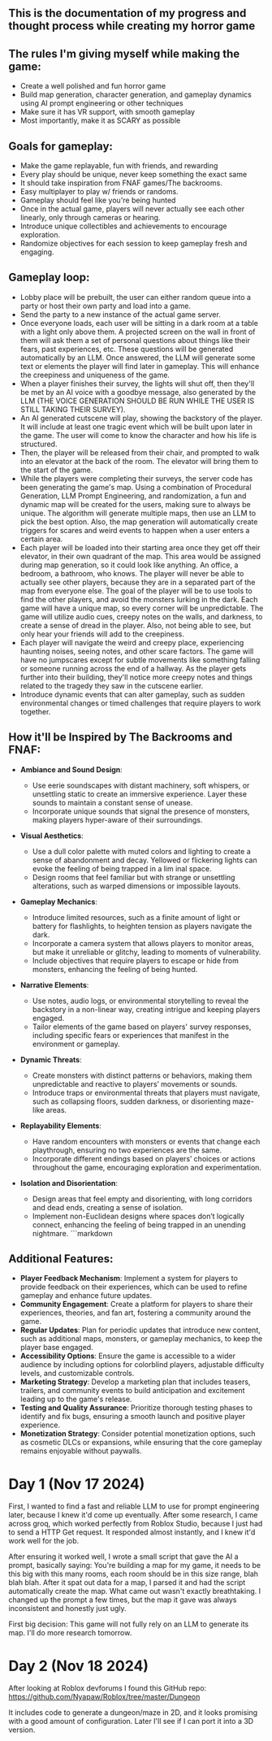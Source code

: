 ## This is the documentation of my progress and thought process while creating my horror game


## The rules I'm giving myself while making the game:
  -   Create a well polished and fun horror game
  -   Build map generation, character generation, and gameplay dynamics using AI prompt engineering or other techniques
  -   Make sure it has VR support, with smooth gameplay
  -   Most importantly, make it as SCARY as possible


## Goals for gameplay:
  -   Make the game replayable, fun with friends, and rewarding
  -   Every play should be unique, never keep something the exact same
  -   It should take inspiration from FNAF games/The backrooms.
  -   Easy multiplayer to play w/ friends or randoms.
  -   Gameplay should feel like you're being hunted
  -   Once in the actual game, players will never actually see each other linearly, only through cameras or hearing.
  -   Introduce unique collectibles and achievements to encourage exploration.
  -   Randomize objectives for each session to keep gameplay fresh and engaging.


## Gameplay loop:
  -   Lobby place will be prebuilt, the user can either random queue into a party or host their own party and load into a game.
  -   Send the party to a new instance of the actual game server.
  -   Once everyone loads, each user will be sitting in a dark room at a table with a light only above them. A projected screen on the wall in front of them will ask them a set of personal questions about things like their fears, past experiences, etc. These questions will be generated automatically by an LLM. Once answered, the LLM will generate some text or elements the player will find later in gameplay. This will enhance the creepiness and uniqueness of the game.
  -   When a player finishes their survey, the lights will shut off, then they'll be met by an AI voice with a goodbye message, also generated by the LLM (THE VOICE GENERATION SHOULD BE RUN WHILE THE USER IS STILL TAKING THEIR SURVEY).
  -   An AI generated cutscene will play, showing the backstory of the player. It will include at least one tragic event which will be built upon later in the game. The user will come to know the character and how his life is structured.
  -   Then, the player will be released from their chair, and prompted to walk into an elevator at the back of the room. The elevator will bring them to the start of the game.
  -   While the players were completing their surveys, the server code has been generating the game's map. Using a combination of Procedural Generation, LLM Prompt Engineering, and randomization, a fun and dynamic map will be created for the users, making sure to always be unique. The algorithm will generate multiple maps, then use an LLM to pick the best option. Also, the map generation will automatically create triggers for scares and weird events to happen when a user enters a certain area.
  -   Each player will be loaded into their starting area once they get off their elevator, in their own quadrant of the map. This area would be assigned during map generation, so it could look like anything. An office, a bedroom, a bathroom, who knows. The player will never be able to actually see other players, because they are in a separated part of the map from everyone else. The goal of the player will be to use tools to find the other players, and avoid the monsters lurking in the dark. Each game will have a unique map, so every corner will be unpredictable. The game will utilize audio cues, creepy notes on the walls, and darkness, to create a sense of dread in the player. Also, not being able to see, but only hear your friends will add to the creepiness.
  -   Each player will navigate the weird and creepy place, experiencing haunting noises, seeing notes, and other scare factors. The game will have no jumpscares except for subtle movements like something falling or someone running across the end of a hallway. As the player gets further into their building, they'll notice more creepy notes and things related to the tragedy they saw in the cutscene earlier.
  -   Introduce dynamic events that can alter gameplay, such as sudden environmental changes or timed challenges that require players to work together.


## How it'll be Inspired by The Backrooms and FNAF:
  - **Ambiance and Sound Design**: 
    - Use eerie soundscapes with distant machinery, soft whispers, or unsettling static to create an immersive experience. Layer these sounds to maintain a constant sense of unease.
    - Incorporate unique sounds that signal the presence of monsters, making players hyper-aware of their surroundings.
  
  - **Visual Aesthetics**: 
    - Use a dull color palette with muted colors and lighting to create a sense of abandonment and decay. Yellowed or flickering lights can evoke the feeling of being trapped in a lim inal space.
    - Design rooms that feel familiar but with strange or unsettling alterations, such as warped dimensions or impossible layouts.

  - **Gameplay Mechanics**: 
    - Introduce limited resources, such as a finite amount of light or battery for flashlights, to heighten tension as players navigate the dark.
    - Incorporate a camera system that allows players to monitor areas, but make it unreliable or glitchy, leading to moments of vulnerability.
    - Include objectives that require players to escape or hide from monsters, enhancing the feeling of being hunted.

  - **Narrative Elements**: 
    - Use notes, audio logs, or environmental storytelling to reveal the backstory in a non-linear way, creating intrigue and keeping players engaged.
    - Tailor elements of the game based on players' survey responses, including specific fears or experiences that manifest in the environment or gameplay.

  - **Dynamic Threats**: 
    - Create monsters with distinct patterns or behaviors, making them unpredictable and reactive to players’ movements or sounds.
    - Introduce traps or environmental threats that players must navigate, such as collapsing floors, sudden darkness, or disorienting maze-like areas.

  - **Replayability Elements**: 
    - Have random encounters with monsters or events that change each playthrough, ensuring no two experiences are the same.
    - Incorporate different endings based on players’ choices or actions throughout the game, encouraging exploration and experimentation.

  - **Isolation and Disorientation**: 
    - Design areas that feel empty and disorienting, with long corridors and dead ends, creating a sense of isolation.
    - Implement non-Euclidean designs where spaces don’t logically connect, enhancing the feeling of being trapped in an unending nightmare. ```markdown
## Additional Features:
  - **Player Feedback Mechanism**: Implement a system for players to provide feedback on their experiences, which can be used to refine gameplay and enhance future updates.
  - **Community Engagement**: Create a platform for players to share their experiences, theories, and fan art, fostering a community around the game.
  - **Regular Updates**: Plan for periodic updates that introduce new content, such as additional maps, monsters, or gameplay mechanics, to keep the player base engaged.
  - **Accessibility Options**: Ensure the game is accessible to a wider audience by including options for colorblind players, adjustable difficulty levels, and customizable controls.
  - **Marketing Strategy**: Develop a marketing plan that includes teasers, trailers, and community events to build anticipation and excitement leading up to the game's release.
  - **Testing and Quality Assurance**: Prioritize thorough testing phases to identify and fix bugs, ensuring a smooth launch and positive player experience.
  - **Monetization Strategy**: Consider potential monetization options, such as cosmetic DLCs or expansions, while ensuring that the core gameplay remains enjoyable without paywalls.

# Day 1 (Nov 17 2024)

First, I wanted to find a fast and reliable LLM to use for prompt engineering later, because I knew it'd come up eventually. After some research, I came across groq, which worked perfectly from Roblox Studio, because I just had to send a HTTP Get request. It responded almost instantly, and I knew it'd work well for the job. 

After ensuring it worked well, I wrote a small script that gave the AI a prompt, basically saying: You're building a map for my game, it needs to be this big with this many rooms, each room should be in this size range, blah blah blah. After it spat out data for a map, I parsed it and had the script automatically create the map. What came out wasn't exactly breathtaking. I changed up the prompt a few times, but the map it gave was always inconsistent and honestly just ugly. 

First big decision: This game will not fully rely on an LLM to generate its map. I'll do more research tomorrow.

# Day 2 (Nov 18 2024)

After looking at Roblox devforums I found this GitHub repo: https://github.com/Nyapaw/Roblox/tree/master/Dungeon

It includes code to generate a dungeon/maze in 2D, and it looks promising with a good amount of configuration. Later I'll see if I can port it into a 3D version.
